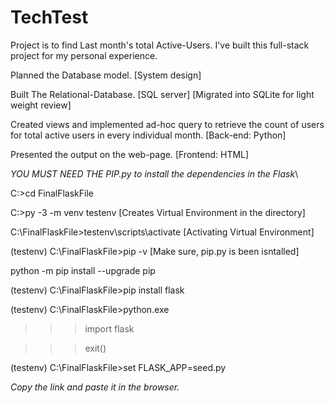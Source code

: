 # TechTest

Project is to find Last month's total Active-Users. I've built this full-stack project for my personal experience.

Planned the Database model. [System design]

Built The Relational-Database. [SQL server] [Migrated into SQLite for light weight review]

Created views and implemented ad-hoc query to retrieve the count of users for total active users in every individual month. [Back-end: Python]

Presented the output on the web-page. [Frontend: HTML]



*YOU MUST NEED THE PIP.py to install the dependencies in the Flask*\

C:\>cd FinalFlaskFile

C:\>py -3 -m venv testenv        [Creates Virtual Environment in the directory]

C:\FinalFlaskFile>testenv\scripts\activate		[Activating Virtual Environment]

(testenv) C:\FinalFlaskFile>pip -v				[Make sure, pip.py is been isntalled]

python -m pip install --upgrade pip

(testenv) C:\FinalFlaskFile>pip install flask     

(testenv) C:\FinalFlaskFile>python.exe

>>>import flask

>>>exit()

(testenv) C:\FinalFlaskFile>set FLASK_APP=seed.py        

*Copy the link and paste it in the browser.*
